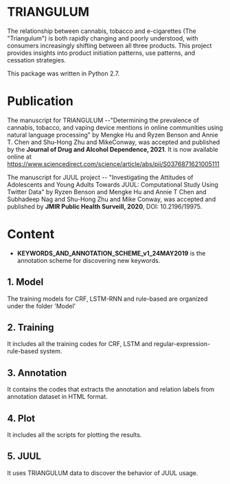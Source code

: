 # TRIANGULUM
The relationship between cannabis, tobacco and e-cigarettes (The "Triangulum") is both rapidly changing and poorly understood, with consumers increasingly shifting between all three products. This project provides insights into product initiation patterns, use patterns, and cessation strategies.

This package was written in Python 2.7. 
# Publication
The manuscript for TRIANGULUM --"Determining the prevalence of cannabis, tobacco, and vaping device mentions in online communities using natural language processing" by Mengke Hu and Ryzen Benson and Annie T. Chen and Shu-Hong Zhu and MikeConway,  was accepted and published by the **Journal of Drug and Alcohol Dependence, 2021**. It is now available online at https://www.sciencedirect.com/science/article/abs/pii/S0376871621005111

The manuscript for JUUL project -- "Investigating the Attitudes of Adolescents and Young Adults Towards JUUL: Computational Study Using Twitter Data" by Ryzen Benson and Mengke Hu and Annie T Chen and Subhadeep Nag and Shu-Hong Zhu and Mike Conway, was accepted and published by **JMIR Public Health Surveill, 2020**, DOI: 10.2196/19975.


# Content
- **KEYWORDS_AND_ANNOTATION_SCHEME_v1_24MAY2019** is the annotation scheme for discovering new keywords.


## 1. Model
The training models for CRF, LSTM-RNN and rule-based are organized under the folder 'Model'


## 2. Training
It includes all the training codes for CRF, LSTM and regular-expression-rule-based system.

## 3. Annotation
It contains the codes that extracts the annotation and relation labels from annotation dataset in HTML format. 

## 4. Plot
It includes all the scripts for plotting the results.

## 5. JUUL
It uses TRIANGULUM data to discover the behavior of JUUL usage.
